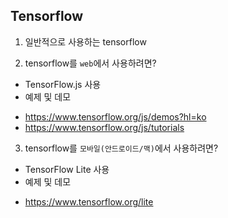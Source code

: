 ## Tensorflow

1. 일반적으로 사용하는 tensorflow

2. tensorflow를 `web`에서 사용하려면?
* TensorFlow.js 사용
* 예제 및 데모
- https://www.tensorflow.org/js/demos?hl=ko
- https://www.tensorflow.org/js/tutorials

3. tensorflow를 `모바일(안드로이드/맥)`에서 사용하려면?
* TensorFlow Lite 사용
* 예제 및 데모
- https://www.tensorflow.org/lite
